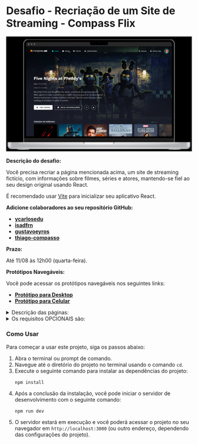 
<div>
    <h1>Desafio - Recriação de um Site de Streaming - Compass Flix</h1>
    <img src="./public/desktop-logo.png"/>
</div>

**Descrição do desafio:**

Você precisa recriar a página mencionada acima, um site de streaming fictício, com informações sobre filmes, séries e atores, mantendo-se fiel ao seu design original usando React.

É recomendado usar [Vite](https://vitejs.dev/guide/) para inicializar seu aplicativo React.

**Adicione colaboradores ao seu repositório GitHub:**

- [**ycarlosedu**](https://github.com/ycarlosedu)
- [**isadfrn**](https://github.com/isadfrn)
- [**gustavoeyros**](https://github.com/gustavoeyros)
- [**thiago-compasso**](https://github.com/thiago-compasso)

**Prazo:**

Até 11/08 às 12h00 (quarta-feira).

**Protótipos Navegáveis:**

Você pode acessar os protótipos navegáveis nos seguintes links:

- [**Protótipo para Desktop**](https://www.figma.com/proto/Jz1kalLo4N6bnNDrYjgpBR/Compass-Video---Challenge-II?type=design&node-id=18-285&t=luJehLvJyj3nFGpB-1&scaling=scale-down&page-id=0%3A1&ponto-inicial-node-id=18%3A285&mode=design)
- [**Protótipo para Celular**](https://www.figma.com/proto/Jz1kalLo4N6bnNDrYjgpBR/Compass-Video---Challenge-II?type=design&node-id=2633-3625&t=iGrWFl8zbLcCRtOs-1&scaling=scale-down&page-id=207%3A995&ponto-de-ponto-id-id=2633%3A3625&mode=design)
<details>
  <summary>Descrição das páginas:</summary>
  <details>
  <summary>Login</summary>
  
  - Você precisa usar [métodos de autenticação](https://developer.themoviedb.org/reference/authentication-how-do-i-generate-a-session-id) na API TMDB para lidar com a autenticação/sessão do usuário.
  - Após o login com TMDB, a página irá redirecionar novamente para o seu projeto.
</details>

<details>
  <summary>Header</summary>

  - Deveria:
    - Navbar (para casa, shows, filmes e atores).
    - Botão [Pesquisar](https://developer.themoviedb.org/reference/search-multi).
    - Botão Minha lista (redireciona para a página MinhasListas).
    - Botão Usuário (mostra um menu com algumas opções, apenas a opção de logout deve estar funcionando).
</details>

<details>
  <summary>Home</summary>

  - Precisa mostrar um filme/programa aleatório em segundo plano. O filme de fundo possui quatro botões:
    - VEJA AGORA (abra um player de vídeo, pode ser um vídeo aleatório, um trailer do filme).
    - MAIS INFORMAÇÕES (redireciona para a página do filme).
    - ADICIONAR À LISTA DE ASSISTÊNCIA.
    - FILME / SHOW FAVORITO.
  - Deve mostrar recomendações de filmes/programas, como coleção de Halloween, filmes/programas populares, fique à vontade para mostrar o que preferir.
</details>

<details>
  <summary>Actors</summary>

  - Precisa mostrar um filme/programa aleatório em segundo plano. A mesma funcionalidade do Homepage.
  - Deve listar alguns atores/artistas e os filmes/séries com os quais trabalharam, você pode usar [Popular](https://developer.themoviedb.org/reference/person-popular-list) (Listas de Pessoas).
</details>

<details>
  <summary>Tv Shows</summary>

  - Precisa mostrar um show aleatório em segundo plano. A mesma funcionalidade do Homepage.
  - Caso tenha recomendações de programas de TV, você pode usar [Airing TodayGET](https://developer.themoviedb.org/reference/tv-series-airing-today-list), [On The AirGET](https://developer.themoviedb.org/reference/tv-series-on-the-air-list), [PopularGET](https://developer.themoviedb.org/reference/tv-series-popular-list), [Melhor avaliado](https://developer.themoviedb.org/reference/tv-series-top-rated-list) ou outro de sua preferência.
</details>

<details>
  <summary>Movies</summary>

  - Precisa mostrar um filme aleatório em segundo plano. A mesma funcionalidade do Homepage.
  - Deve ter recomendações de filmes, você pode usar [Now PlayingGET,](https://developer.themoviedb.org/reference/movie-now-playing-list) [PopularGET,](https://developer.themoviedb.org/reference/movie-popular-list) [Top RatedGET,](https://developer.themoviedb.org /reference/movie-top-rated-list) [Próximos](https://developer.themoviedb.org/reference/movie-upcoming-list) ou outro de sua preferência.
</details>

<details>
  <summary>Collections</summary>
  
  - Ao clicar em um cartão de coleta, você é redirecionado para esta página.
  - Mostre as [informações da coleção](https://developer.themoviedb.org/reference/collection-details) e liste os filmes da coleção.
</details>

<details>
  <summary>Tv Show Infos</summary>
  
  - Deveria ter as [informações do programa](https://developer.themoviedb.org/reference/tv-series-details), listando suas temporadas e outras [semelhantes](https://developer.themoviedb.org/reference/tv -série semelhante) mostra.
</details>

<details>
  <summary>Season Infos</summary>

  - Deveria ter as [informações da temporada](https://developer.themoviedb.org/reference/tv-season-details), listando seus episódios.
  - Ao clicar em um episódio, mostra ao player algum vídeo (trailer ou aleatório).
</details>

<details>
  <summary>Movie Infos</summary>
  
  - Deve ter as [informações do filme](https://developer.themoviedb.org/reference/movie-details) e outros filmes [semelhantes](https://developer.themoviedb.org/reference/movie-similar).
</details>

<details>
  <summary>Search</summary>

  - Após pesquisar algo no cabeçalho, você será redirecionado para esta página.
  - Mostra os resultados do que o usuário estava pesquisando.
</details>

<details>
  <summary>My Lists</summary>

  - Mostrar listas de observação e favoritos do usuário (para filmes e programas).
</details>

<details>

</details>


  <summary>Os requisitos OBRIGATÓRIOS são:</summary>

  ### Use a API [TMDB](https://developer.themoviedb.org/reference/intro/getting-started)
  Use a API TMDB para lidar com a autenticação do usuário e solicitar chamadas para obter informações de filmes/programas de TV/artistas. A documentação fornece todas as informações necessárias para aplicar esta funcionalidade.

  ### TypeScript com React (arquivos tsx)
  Utilize TypeScript com arquivos tsx no projeto.

  ### [React Router](https://reactrouter.com/en/main)
  Use o React Router para criar o roteamento, a menos que esteja usando Next.js.

  ### Redirecionamento ao clicar em um cartão de filme
  Ao clicar em um cartão de filme, redirecione o usuário para a rota específica que contém as informações detalhadas.

  ### Crie controles deslizantes para exibir os filmes
  Crie controles deslizantes para exibir os filmes. Recomenda-se a biblioteca [Splide](https://splidejs.com/), mas você pode usar a biblioteca de sua preferência.

  ### Solicitação GET para renderizar os filmes
  Para renderizar os filmes, faça uma solicitação GET para a API TMDB.

  ### Repositório privado no Github
  Crie um repositório privado no seu Github e adicione seus colegas de equipe e instrutores ao projeto.

  ### Pequenos commits e Convencionais Commits
  Faça pequenos commits e use Convencionais Commits para manter seu repositório organizado.

</details>

<details>
  <summary>Os requisitos OPCIONAIS são:</summary>

  ### Telas Responsivas
  Recomendamos começar pelo Mobile primeiro.

  ### Use Next.js em vez de React
  Se preferir usar Next.js em vez de React, siga as orientações apropriadas.

  ### Adicione um README ao seu projeto
  Certifique-se de incluir um README informativo no seu projeto.

  ### Use ReactQuery para gerenciar chamadas de solicitação
  Você pode fazer chamadas de cache para salvar dados de endpoints por algum tempo.

  ### Testes Unitários/Testes E2E
  Certifique-se de realizar testes unitários e testes end-to-end, conforme necessário.

</details>

###  Como Usar
  <p>Para começar a usar este projeto, siga os passos abaixo:</p>
  <ol>
    <li>Abra o terminal ou prompt de comando.</li>
    <li>Navegue até o diretório do projeto no terminal usando o comando <code>cd</code>.</li>
    <li>Execute o seguinte comando para instalar as dependências do projeto:</li>
    <pre><code>npm install</code></pre>
    <li>Após a conclusão da instalação, você pode iniciar o servidor de desenvolvimento com o seguinte comando:</li>
    <pre><code>npm run dev</code></pre>
    <li>O servidor estará em execução e você poderá acessar o projeto no seu navegador em <code>http://localhost:3000</code> (ou outro endereço, dependendo das configurações do projeto).</li>
  </ol>
